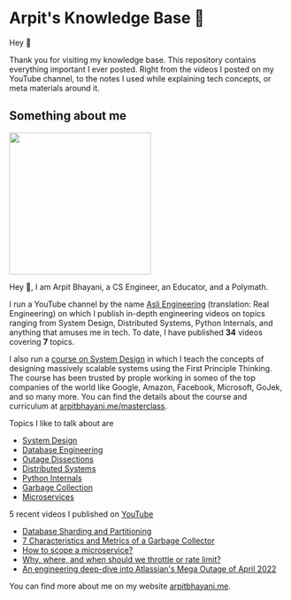 # Arpit's Knowledge Base 🧠

Hey 🙌‍

Thank you for visiting my knowledge base. This repository contains everything important I ever posted. Right from the videos I posted on my YouTube channel, to the notes I used while explaining tech concepts, or meta materials around it.

## Something about me

<img width="256px" src="https://arpitbhayani.me/static/img/arpit.jpg" />

Hey 🙌‍, I am Arpit Bhayani, a CS Engineer, an Educator, and a Polymath.

I run a YouTube channel by the name [Asli Engineering](asliengineering.com) (translation: Real Engineering) on which I publish in-depth engineering videos on topics ranging from System Design,
Distributed Systems, Python Internals, and anything that amuses me in tech. To date, I have published **34** videos covering **7** topics.

I also run a [course on System Design](https://arpitbhayani.me/masterclass) in which I teach the concepts of designing massively scalable systems using the First Principle Thinking. The course has been trusted by prople working in someo of the top companies of the world like Google, Amazon, Facebook, Microsoft, GoJek, and so many more. You can find the details about the course and curriculum at [arpitbhayani.me/masterclass](https://arpitbhayani.me/masterclass).

Topics I like to talk about are

 - [System Design](https://arpitbhayani.me/system-design)
 - [Database Engineering](https://arpitbhayani.me/database-engineering)
 - [Outage Dissections](https://arpitbhayani.me/outage-dissections)
 - [Distributed Systems](https://arpitbhayani.me/distributed-systems)
 - [Python Internals](https://arpitbhayani.me/python-internals)
 - [Garbage Collection](https://arpitbhayani.me/garbage-collection)
 - [Microservices](https://arpitbhayani.me/microservices)

5 recent videos I published on [YouTube](https://www.youtube.com/c/ArpitBhayani)

 - [Database Sharding and Partitioning](https://youtube.com/watch?v=wXvljefXyEo)
 - [7 Characteristics and Metrics of a Garbage Collector](https://youtube.com/watch?v=IojMqbegejk)
 - [How to scope a microservice?](https://youtube.com/watch?v=nfkdKHcKxbE)
 - [Why, where, and when should we throttle or rate limit?](https://youtube.com/watch?v=CW4gVlU0xtU)
 - [An engineering deep-dive into Atlassian's Mega Outage of April 2022](https://youtube.com/watch?v=xa-hMF8gku0)

You can find more about me on my website [arpitbhayani.me](arpitbhayani.me).